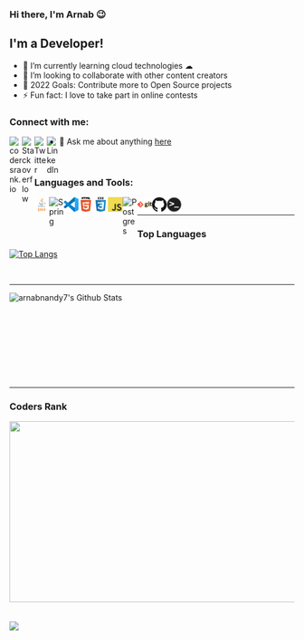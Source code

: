### Hi there, I'm Arnab 😉

## I'm a Developer!
- 🌱 I’m currently learning cloud technologies ☁
- 👯 I’m looking to collaborate with other content creators
- 🥅 2022 Goals: Contribute more to Open Source projects
- ⚡ Fun fact: I love to take part in online contests

### Connect with me:

[<img align="left" alt="codersrank.io" width="22px" src="https://cdn.jsdelivr.net/npm/simple-icons@3.4.0/icons/codersrank.svg" />][codersrank]
[<img align="left" alt="Stackoverflow" width="22px" src="https://cdn.jsdelivr.net/npm/simple-icons@v3/icons/stackoverflow.svg" />][stackoverflow]
[<img align="left" alt="Twitter" width="22px" src="https://cdn.jsdelivr.net/npm/simple-icons@v3/icons/twitter.svg" />][twitter]
[<img align="left" alt="LinkedIn" width="22px" src="https://cdn.jsdelivr.net/npm/simple-icons@v3/icons/linkedin.svg" />][linkedin]
- 💬 Ask me about anything [here](https://github.com/arnabnandy7/arnabnandy7/issues)

<br />

### Languages and Tools:

<img align="left" alt="Java" width="26px" src="https://raw.githubusercontent.com/github/explore/80688e429a7d4ef2fca1e82350fe8e3517d3494d/topics/java/java.png" />
<img align="left" alt="Spring" width="26px" src="https://cdn.jsdelivr.net/npm/simple-icons@3.4.0/icons/spring.svg" />
<img align="left" alt="Visual Studio Code" width="26px" src="https://raw.githubusercontent.com/github/explore/80688e429a7d4ef2fca1e82350fe8e3517d3494d/topics/visual-studio-code/visual-studio-code.png" />
<img align="left" alt="HTML5" width="26px" src="https://raw.githubusercontent.com/github/explore/80688e429a7d4ef2fca1e82350fe8e3517d3494d/topics/html/html.png" />
<img align="left" alt="CSS3" width="26px" src="https://raw.githubusercontent.com/github/explore/80688e429a7d4ef2fca1e82350fe8e3517d3494d/topics/css/css.png" />
<img align="left" alt="JavaScript" width="26px" src="https://raw.githubusercontent.com/github/explore/80688e429a7d4ef2fca1e82350fe8e3517d3494d/topics/javascript/javascript.png" />
<img align="left" alt="Postgres" width="26px" src="https://cdn.jsdelivr.net/npm/simple-icons@3.4.0/icons/postgresql.svg" />
<img align="left" alt="Git" width="26px" src="https://raw.githubusercontent.com/github/explore/80688e429a7d4ef2fca1e82350fe8e3517d3494d/topics/git/git.png" />
<img align="left" alt="GitHub" width="26px" src="https://raw.githubusercontent.com/github/explore/78df643247d429f6cc873026c0622819ad797942/topics/github/github.png" />
<img align="left" alt="HTML5" width="26px" src="https://raw.githubusercontent.com/github/explore/80688e429a7d4ef2fca1e82350fe8e3517d3494d/topics/terminal/terminal.png" />

<br />

---

### Top Languages

[![Top Langs](https://github-readme-stats.vercel.app/api/top-langs/?username=arnabnandy7&hide=php&layout=compact&hide_border=true)]()

<br />

---

<img align="left" alt="arnabnandy7's Github Stats" src="https://github-readme-stats.vercel.app/api?username=arnabnandy7&show_icons=true&hide_border=true&include_all_commits=true" />


<br />
<br />
<br />
<br />
<br />
<br />
<br />
<br />
<br />

---


### Coders Rank

<img width="640" height="320"
  src="https://cr-skills-chart-widget.azurewebsites.net/api/api?username=arnabnandy7"
/>

<br />
<img width="480" 
  src="https://cr-ss-service.azurewebsites.net/api/ScreenShot?widget=summary&username=arnabnandy7&badges=2&show-avatar=false&style=--header-bg-color:%23000;--border-radius:10px"
/>



[codersrank]: https://profile.codersrank.io/user/arnabnandy7
[twitter]: https://twitter.com/arnabnandy2
[stackoverflow]: https://stackoverflow.com/users/3892259/skynet
[linkedin]: https://www.linkedin.com/in/nandyarnab/
